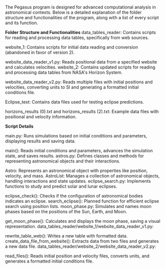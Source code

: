 The Pegasus program is designed for advanced computational analysis in astronomical contexts. 
Below is a detailed explanation of the folder structure and functionalities of the program, 
along with a list of every script and its function.

**Folder Structure and Functionalities**
data_tables_reader: Contains scripts for reading and processing data tables, specifically from web sources.

website_1: Contains scripts for initial data reading and conversion (abandoned in favor of version 2).

website_data_reader_v1.py: Reads positional data from a specified website and calculates velocities.
website_2: Contains updated scripts for reading and processing data tables from NASA's Horizon System.

website_data_reader_v2.py: Reads multiple files with initial positions and velocities, converting units to SI
and generating a formatted initial conditions file.

Eclipse_test: Contains data files used for testing eclipse predictions.

horizons_results (0).txt and horizons_results (2).txt: Example data files with positional and velocity information.

**Script Details**

main.py: Runs simulations based on initial conditions and parameters, displaying results and saving data.

main(): Reads initial conditions and parameters, advances the simulation state, and saves results.
astros.py: Defines classes and methods for representing astronomical objects and their interactions.

Astro: Represents an astronomical object with properties like position, velocity, and mass.
AstroList: Manages a collection of astronomical objects, handling interactions and state updates.
eclipse_search.py: Implements functions to study and predict solar and lunar eclipses.

eclipse_check(): Checks if the configuration of astronomical bodies indicates an eclipse.
search_eclipse(): Planned function for efficient eclipse search using position lists.
moon_phase.py: Simulates and names moon phases based on the positions of the Sun, Earth, and Moon.

get_moon_phase(): Calculates and displays the moon phase, saving a visual representation.
data_tables_reader/website_1/website_data_reader_v1.py:

rewrite_table_web(): Writes a new table with formatted data.
create_data_file_from_website(): Extracts data from two files and generates a new data file.
data_tables_reader/website_2/website_data_reader_v2.py:

read_files(): Reads initial position and velocity files, converts units, and generates a formatted initial conditions file.
